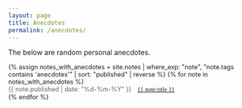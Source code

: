 ```yaml
---
layout: page
title: Anecdotes
permalink: /anecdotes/
---
```


The below are random personal anecdotes.

<div class="essays-list" style="font-size: 0.9em;">
{% assign notes_with_anecdotes = site.notes | where_exp: "note", "note.tags contains 'anecdotes'" | sort: "published" | reverse %}
{% for note in notes_with_anecdotes %}
  <article class="essay-item">
    <div style="display: flex; align-items: baseline; gap: 1em;">
      <time style="color: #666; white-space: nowrap;" datetime="{{ note.published | date_to_xmlschema }}">{{ note.published | date: "%d-%m-%Y" }}</time>
      <a class="internal-link" href="{{ site.baseurl }}{{ note.url }}" style="font-family: 'Futura', serif;">{{ note.title }}</a>
    </div>
  </article>
{% endfor %}
</div> 